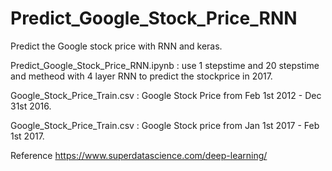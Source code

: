 # Predict_Google_Stock_Price_RNN

Predict the Google stock price with RNN and keras.

Predict_Google_Stock_Price_RNN.ipynb : use 1 stepstime and 20 stepstime and metheod with 4 layer RNN to predict the stockprice in 2017.


Google_Stock_Price_Train.csv : Google Stock Price from Feb 1st 2012 - Dec 31st 2016.

Google_Stock_Price_Train.csv : Google Stock price from Jan 1st 2017 - Feb 1st 2017.

Reference
https://www.superdatascience.com/deep-learning/
